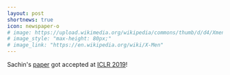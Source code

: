 ```yaml
---
layout: post
shortnews: true
icon: newspaper-o
# image: https://upload.wikimedia.org/wikipedia/commons/thumb/d/d4/Xmencomic-logo.svg/2000px-Xmencomic-logo.svg.png
# image_style: "max-height: 80px;"
# image_link: "https://en.wikipedia.org/wiki/X-Men"
---
```

Sachin's <a href="https://arxiv.org/abs/1812.04616">paper</a> got accepted at <a href="https://iclr.cc">ICLR 2019</a>!
